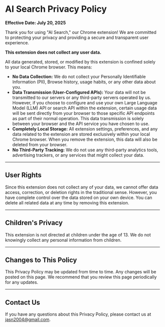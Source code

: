 # AI Search Privacy Policy
**Effective Date: July 20, 2025**

Thank you for using "AI Search," our Chrome extension! We are committed to protecting your privacy and providing a secure and transparent user experience.

**This extension does not collect any user data.**

All data generated, stored, or modified by this extension is confined solely to your local Chrome browser. This means:

* **No Data Collection:** We do not collect your Personally Identifiable Information (PII), Browse history, usage habits, or any other data about you.
* **Data Transmission (User-Configured APIs):** Your data will not be transmitted to our servers or any third-party servers operated by us. However, if you choose to configure and use your own Large Language Model (LLM) API or search API within the extension, certain usage data will be sent directly from your browser to those specific API endpoints as part of their normal operation. This data transmission is solely between your browser and the API service you have chosen to use.
* **Completely Local Storage:** All extension settings, preferences, and any data related to the extension are stored exclusively within your local Chrome browser. When you remove the extension, this data will also be deleted from your browser.
* **No Third-Party Tracking:** We do not use any third-party analytics tools, advertising trackers, or any services that might collect your data.

---

## User Rights
Since this extension does not collect any of your data, we cannot offer data access, correction, or deletion rights in the traditional sense. However, you have complete control over the data stored on your own device. You can delete all related data at any time by removing this extension.

---

## Children's Privacy
This extension is not directed at children under the age of 13. We do not knowingly collect any personal information from children.

---

## Changes to This Policy
This Privacy Policy may be updated from time to time. Any changes will be posted on this page. We recommend that you review this page periodically for any updates.

---

## Contact Us
If you have any questions about this Privacy Policy, please contact us at jasn2004@gmail.com.
